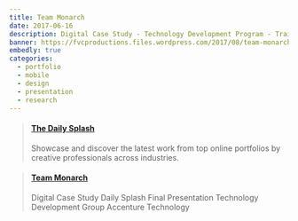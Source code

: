 ```yaml
---
title: Team Monarch
date: 2017-06-16
description: Digital Case Study - Technology Development Program - Training at Accenture in St Charles
banner: https://fvcproductions.files.wordpress.com/2017/08/team-monarch.jpg
embedly: true
categories:
  - portfolio
  - mobile
  - design
  - presentation
  - research
---
```


<blockquote class="embedly-card"><h4><a href="https://www.behance.net/gallery/56141821/The-Daily-Splash">The Daily Splash</a></h4><p>Showcase and discover the latest work from top online portfolios by creative professionals across industries.</p></blockquote>

<blockquote class="embedly-card"><h4><a href="https://speakerdeck.com/fvcproductions/team-monarch">Team Monarch</a></h4><p>Digital Case Study Daily Splash Final Presentation Technology Development Group Accenture Technology</p></blockquote>
